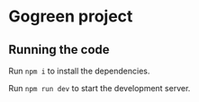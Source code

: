 
  # Gogreen project


  ## Running the code

  Run `npm i` to install the dependencies.

  Run `npm run dev` to start the development server.
  
